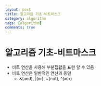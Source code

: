 ```yaml
---
layout: post
title: 알고리즘 기초-비트마스크
category: algorithm
tags: [algorithm]
comments: true
---
```


# 알고리즘 기초-비트마스크
- 비트 연산을 사용해 부분집합을 표현 할 수 있음
- 비트 연산은 일반적인 연산과 동일
  - &(and), \|(or), ~(not), ^(xor)

